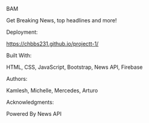 BAM 

Get Breaking News, top headlines and more!


Deployment:

https://chbbs231.github.io/projectt-1/


Built With:

HTML, CSS, JavaScript, Bootstrap, News API, Firebase


Authors:

Kamlesh, Michelle, Mercedes, Arturo


Acknowledgments:

Powered By News API
